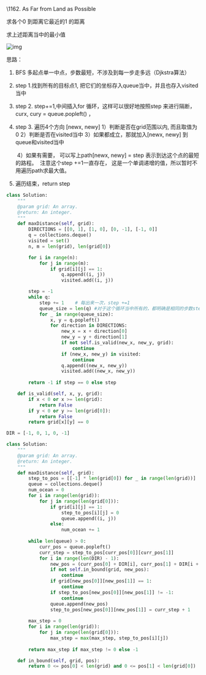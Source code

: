 \1162. As Far from Land as Possible

求各个0 到距离它最近的1 的距离

求上述距离当中的最小值

![img](https://assets.leetcode.com/uploads/2019/05/03/1336_ex1.JPG)

思路：

1. BFS 多起点单一中点，步数最短，不涉及到每一步走多远（Djkstra算法）

2. step 1.找到所有的目标点1, 把它们的坐标存入queue当中，并且也存入visited 当中

3. step 2. step+=1,中间插入for 循环，这样可以很好地按照step  来进行隔断，curx, cury = queue.popleft() ，

4. step 3. 遍历4个方向 [newx, newy]
                1）判断是否在grid范围以内, 而且取值为0
                2）判断是否在visited当中
                3）如果都成立，那就加入[newx, newy] 到queue和visited当中

   ​             4）如果有需要， 可以写上path[newx, newy] = step 表示到达这个点的最短的路程。
   ​                   注意这个step +=1一直存在， 这是一个单调递增的值，所以暂时不用遍历path求最大值。

5. 遍历结束，return step



```python
class Solution:
    """
    @param grid: An array.
    @return: An integer.
    """
    def maxDistance(self, grid):
        DIRECTIONS = [[0, 1], [1, 0], [0, -1], [-1, 0]]
        q = collections.deque()
        visited = set()
        n, m = len(grid), len(grid[0])

        for i in range(n):
            for j in range(m):
                if grid[i][j] == 1:
                    q.append((i, j))
                    visited.add((i, j))

        step = -1
        while q:
            step += 1    # 每出来一次，step +=1
            queue_size = len(q) #对于这个循环当中所有的，都明确是相同的步数step
            for _ in range(queue_size): 
                x, y = q.popleft()
                for direction in DIRECTIONS:
                    new_x = x + direction[0]
                    new_y = y + direction[1]
                    if not self.is_valid(new_x, new_y, grid):
                        continue
                    if (new_x, new_y) in visited:
                        continue
                    q.append((new_x, new_y))
                    visited.add((new_x, new_y))
        
        return -1 if step == 0 else step

    def is_valid(self, x, y, grid):
        if x < 0 or x >= len(grid):
            return False
        if y < 0 or y >= len(grid[0]):
            return False
        return grid[x][y] == 0
```



```python
DIR = [-1, 0, 1, 0, -1]

class Solution:
    """
    @param grid: An array.
    @return: An integer.
    """
    def maxDistance(self, grid):
        step_to_pos = [[-1] * len(grid[0]) for _ in range(len(grid))]
        queue = collections.deque()
        num_ocean = 0
        for i in range(len(grid)):
            for j in range(len(grid[0])):
                if grid[i][j] == 1:
                    step_to_pos[i][j] = 0
                    queue.append((i, j))
                else:
                    num_ocean += 1
        
        while len(queue) > 0:
            curr_pos = queue.popleft()
            curr_step = step_to_pos[curr_pos[0]][curr_pos[1]]
            for i in range(len(DIR) - 1):
                new_pos = (curr_pos[0] + DIR[i], curr_pos[1] + DIR[i + 1])
                if not self.in_bound(grid, new_pos):
                    continue
                if grid[new_pos[0]][new_pos[1]] == 1:
                    continue
                if step_to_pos[new_pos[0]][new_pos[1]] != -1:
                    continue
                queue.append(new_pos)
                step_to_pos[new_pos[0]][new_pos[1]] = curr_step + 1
        
        max_step = 0
        for i in range(len(grid)):
            for j in range(len(grid[0])):
                max_step = max(max_step, step_to_pos[i][j])
            
        return max_step if max_step != 0 else -1

    def in_bound(self, grid, pos):
        return 0 <= pos[0] < len(grid) and 0 <= pos[1] < len(grid[0])
```